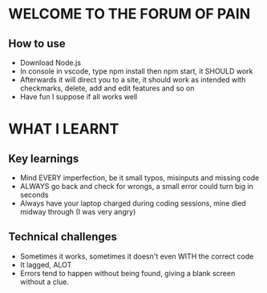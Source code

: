 # WELCOME TO THE FORUM OF PAIN
## How to use
- Download Node.js
- In console in vscode, type npm install then npm start, it SHOULD work
- Afterwards it will direct you to a site, it should work as intended with checkmarks, delete, add and edit features and so on
- Have fun I suppose if all works well

# WHAT I LEARNT
## Key learnings
- Mind EVERY imperfection, be it small typos, misinputs and missing code
- ALWAYS go back and check for wrongs, a small error could turn big in seconds
- Always have your laptop charged during coding sessions, mine died midway through (I was very angry)

## Technical challenges
- Sometimes it works, sometimes it doesn't even WITH the correct code
- It lagged, ALOT
- Errors tend to happen without being found, giving a blank screen without a clue.

